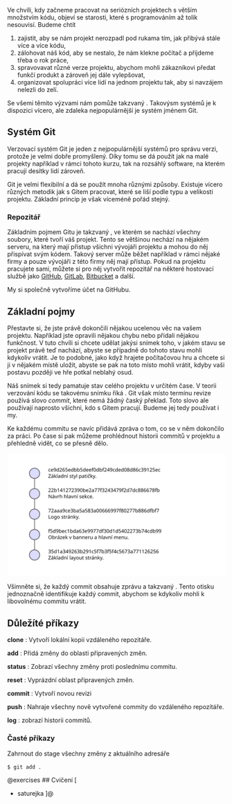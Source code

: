 Ve chvíli, kdy začneme pracovat na seriózních projektech s větším množstvím kódu, objeví se starosti, které s programováním až tolik nesouvisí. Budeme chtít

1. zajistit, aby se nám projekt nerozpadl pod rukama tím, jak přibývá stále více a více kódu,
1. zálohovat náš kód, aby se nestalo, že nám klekne počítač a příjdeme třeba o rok práce,
1. spravovavat různé verze projektu, abychom mohli zákazníkovi předat funkčí produkt a zároveň jej dále vylepšovat,
1. organizovat spolupráci více lidí na jednom projektu tak, aby si navzájem nelezli do zelí.

Se všemi těmito výzvami nám pomůže takzvaný <term cs="verzovací systém" en="version control system">. Takovýsm systémů je k dispozici vícero, ale zdaleka nejpopulárnější je systém jménem Git.

## Systém Git

Verzovací systém Git je jeden z nejpopulárnější systémů pro správu verzi, protože je velmi dobře promyšlený. Díky tomu se dá použít jak na malé projekty například v rámci tohoto kurzu, tak na rozsáhlý software, na kterém pracují desítky lidí zároveň.

Git je velmi flexibilní a dá se použít mnoha různými způsoby. Existuje vícero různých metodik jak s Gitem pracovat, které se liší podle typu a velikosti projektu. Základní princip je však víceméně pořád stejný.

### Repozitář

Základním pojmem Gitu je takzvaný <term cs="repozitář" en="repository">, ve kterém se nachází všechny soubory, které tvoří váš projekt. Tento se většinou nechází na nějakém serveru, na který mají přistup všichni vývojáři projektu a mohou do něj přispívat svým kódem. Takový server může běžet například v rámci nějaké firmy a pouze vývojáři z této firmy něj mají přístup. Pokud na projektu pracujete sami, můžete si pro něj vytvořit repozitář na některé hostovací službě jako [GitHub](https://github.com/), [GitLab](https://gitlab.com/), [Bitbucket](https://bitbucket.org/) a další.

My si společně vytvoříme účet na GitHubu.

## Základní pojmy

Přestavte si, že jste právě dokončili nějakou ucelenou věc na vašem projektu. Například jste opravili nějakou chybu nebo přidali nějakou funkčnost. V tuto chvíli si chcete udělat jakýsi snímek toho, v jakém stavu se projekt právě teď nachází, abyste se případně do tohoto stavu mohli kdykoliv vrátit. Je to podobné, jako když hrajete počítačovou hru a chcete si ji v nějakém místě uložit, abyste se pak na toto místo mohli vrátit, kdyby vaši postavu později ve hře potkal neblahý osud.

Náš snímek si tedy pamatuje stav celého projektu v určitém čase. V teorii verzování kódu se takovému snímku říká <term cs="revize" en="revision">. Git však místo termínu revize používá slovo _commit_, které nemá žádný časký překlad. Toto slovo ale používají naprosto všichni, kdo s Gitem pracují. Budeme jej tedy používat i my.

Ke každému commitu se navíc přidává zpráva o tom, co se v něm dokončilo za práci. Po čase si pak můžeme prohlédnout historii commitů v projektu a přehledně vidět, co se přesně dělo.

![Commity](assets/commits.svg)

Všimněte si, že každý commit obsahuje zprávu a takzvaný <term cs="digitální otisk" en="hash">. Tento otisku jednoznačně identifikuje každý commit, abychom se kdykoliv mohli k libovolnému commitu vrátit.

## Důležíté příkazy

**clone**
: Vytvoří lokální kopii vzdáleného repozitáře.

**add**
: Přidá změny do oblasti připravených změn.

**status**
: Zobrazí všechny změny proti poslednímu commitu.

**reset**
: Vyprázdní oblast připravených změn.

**commit**
: Vytvoří novou revizi

**push**
: Nahraje všechny nově vytvořené commity do vzdáleného repozítáře.

**log**
: zobrazí historii commitů.

### Časté příkazy

Zahrnout do stage všechny změny z aktuálního adresáře

```sh
$ git add .
```

@exercises ## Cvičení [

- saturejka
  ]@
